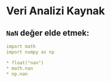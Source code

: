 # Veri Analizi Kaynak

## `NaN` değer elde etmek:

```yaml
import math
import numpy as np

* float("nan")
* math.nan
* np.nan
```
